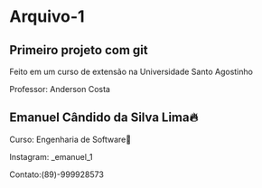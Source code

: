 # Arquivo-1
 Primeiro projeto com git
---
Feito em um curso de extensão na Universidade Santo Agostinho

Professor: Anderson Costa


Emanuel Cândido da Silva Lima🔥
------------
Curso: Engenharia de Software🚀

Instagram: _emanuel_1

Contato:(89)-999928573